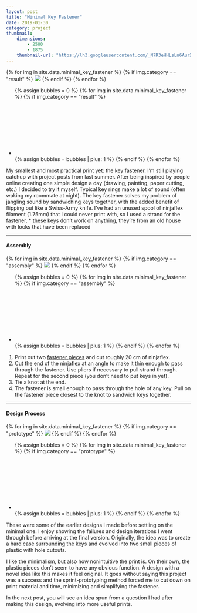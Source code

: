 ```yaml
---
layout: post
title: "Minimal Key Fastener"
date: 2019-01-30
category: project
thumbnail: 
    dimensions: 
        - 2500
        - 1875
    thumbnail-url: "https://lh3.googleusercontent.com/_N7R3eHHLsLn6AurX-64pbwwaQsymcUJ7Ckjxxwojny3evKHr9g8Rylr5StMM_jiE8CMQAibUBsY1gVloxzgbq5q1G2luPPXVyI_gGJIjeJO8krjanXkqhR5bkm1QWm_9O4IX8IkryQ=w1920-h1080"
---
```


<main>
    <div>
        <div id="result" class="slide-gallery">
        {% for img in site.data.minimal_key_fastener %}
            {% if img.category == "result" %}
                <img class="slides" src="{{img.img-url}}">
            {% endif %}
        {% endfor %}
        <ul class="controls">
            {% assign bubbles = 0 %}
                {% for img in site.data.minimal_key_fastener %}
                    {% if img.category == "result" %}
                        <li class="slide-bubble highlight show" onclick="currentSlide({{bubbles}}, '#result')" onmouseover="currentSlide({{bubbles}}, '#result')">
                            <svg><circle/></svg> 
                        </li>
                        {% assign bubbles = bubbles | plus: 1 %}
                    {% endif %}
                {% endfor %}
        </ul>
    </div>
    <p>
        My smallest and most practical print yet: the key fastener. I’m still playing catchup with project posts from last summer. After being inspired by people online creating one simple design a day (drawing, painting, paper cutting, etc.) I decided to try it myself. Typical key rings make a lot of sound (often waking my roommate at night). The key fastener solves my problem of jangling sound by sandwiching keys together, with the added benefit of flipping out like a Swiss-Army knife. I’ve had an unused spool of ninjaflex filament (1.75mm) that I could never print with, so I used a strand for the 
        fastener. * these keys don’t work on anything, they’re from an old house with locks that have been replaced
    </p>
    <hr>
    <h4>Assembly</h4>
    <div>
        <div id="assembly" class="slide-gallery">
        {% for img in site.data.minimal_key_fastener %}
            {% if img.category == "assembly" %}
                <img class="slides" src="{{img.img-url}}">
            {% endif %}
        {% endfor %}
        <ul class="controls">
            {% assign bubbles = 0 %}
                {% for img in site.data.minimal_key_fastener %}
                    {% if img.category == "assembly" %}
                        <li class="slide-bubble highlight show" onclick="currentSlide({{bubbles}}, '#assembly')" onmouseover="currentSlide({{bubbles}}, '#assembly')">
                            <svg><circle/></svg> 
                        </li>
                        {% assign bubbles = bubbles | plus: 1 %}
                    {% endif %}
                {% endfor %}
        </ul>
    </div>
    <ol>
        <li>
            Print out two <a href="https://www.thingiverse.com/thing:3393281" target="_blank">fastener pieces</a> and cut roughly 20 cm of ninjaflex. 
        </li>
        <li>
            Cut the end of the ninjaflex at an angle to make it thin enough to pass through the fastener. Use pliers if necessary to pull strand through. Repeat for the second piece (you don’t need to put keys in yet). 
        </li>
        <li>
            Tie a knot at the end.
        </li>
        <li>
            The fastener is small enough to pass through the hole of any key. Pull on the fastener piece closest to the knot to sandwich keys together.
        </li>
    </ol>
    <hr>
    <h4>Design Process</h4>
    <div>
        <div id="prototype" class="slide-gallery">
        {% for img in site.data.minimal_key_fastener %}
            {% if img.category == "prototype" %}
                <img class="slides" src="{{img.img-url}}">
            {% endif %}
        {% endfor %}
        <ul class="controls">
            {% assign bubbles = 0 %}
                {% for img in site.data.minimal_key_fastener %}
                    {% if img.category == "prototype" %}
                        <li class="slide-bubble highlight hide" onclick="currentSlide({{bubbles}}, '#prototype')" onmouseover="currentSlide({{bubbles}}, '#prototype')">
                            <svg><circle/></svg> 
                        </li>
                        {% assign bubbles = bubbles | plus: 1 %}
                    {% endif %}
                {% endfor %}
        </ul>
    </div>
    <p>
        These were some of the earlier designs I made before settling on the minimal one. I enjoy showing the failures and design iterations I went through before arriving at the final version. Originally, the idea was to create a hard case surrounding the keys and evolved into two small pieces of plastic with hole cutouts. 
    </p>
    <p>
        I like the minimalism, but also how nonintuitive the print is. On their own, the plastic pieces don’t seem to have any obvious function. A design with a novel idea like this makes it feel original. It goes without saying this project was a success and the sprint-prototyping method forced me to cut down on print material and time, minimizing and simplifying the fastener.
    </p>
    <p>
        In the next post, you will see an idea spun from a question I had after making this design, evolving into more useful prints.
    </p>